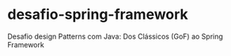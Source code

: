 # desafio-spring-framework
Desafio  design Patterns com Java: Dos Clássicos (GoF) ao Spring Framework
